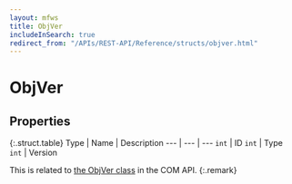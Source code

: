 ```yaml
---
layout: mfws
title: ObjVer
includeInSearch: true
redirect_from: "/APIs/REST-API/Reference/structs/objver.html"
---
```


# ObjVer

## Properties

{:.struct.table}
Type | Name | Description
--- | --- | ---
`int` | ID
`int` | Type
`int` | Version

This is related to [the ObjVer class](https://www.m-files.com/api/documentation/latest/index.html#MFilesAPI~ObjVer.html) in the COM API.
{:.remark}